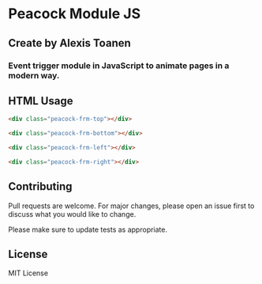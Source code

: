 # Peacock Module JS
## Create by Alexis Toanen

### Event trigger module in JavaScript to animate pages in a modern way.


## HTML Usage

```html
<div class="peacock-frm-top"></div>
```
```html
<div class="peacock-frm-bottom"></div>
```
```html
<div class="peacock-frm-left"></div>
```
```html
<div class="peacock-frm-right"></div>
```

## Contributing
Pull requests are welcome. For major changes, please open an issue first to discuss what you would like to change.

Please make sure to update tests as appropriate.

## License

MIT License